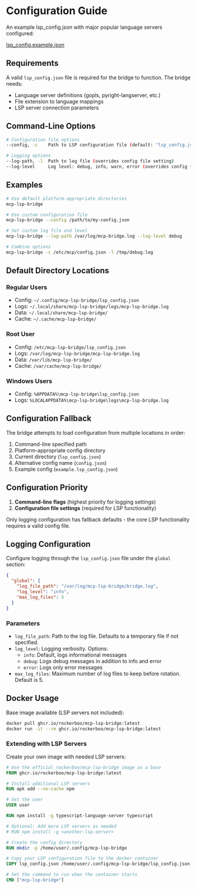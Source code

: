 # Configuration Guide

An example lsp_config.json with major popular language servers configured:

[lsp_config.example.json](/lsp_config.example.json)

## Requirements

A valid `lsp_config.json` file is required for the bridge to function. The bridge needs:

- Language server definitions (gopls, pyright-langserver, etc.)
- File extension to language mappings
- LSP server connection parameters

## Command-Line Options

```bash
# Configuration file options
--config, -c    Path to LSP configuration file (default: "lsp_config.json")

# Logging options
--log-path, -l  Path to log file (overrides config file setting)
--log-level     Log level: debug, info, warn, error (overrides config file setting)
```

## Examples

```bash
# Use default platform-appropriate directories
mcp-lsp-bridge

# Use custom configuration file
mcp-lsp-bridge --config /path/to/my-config.json

# Set custom log file and level
mcp-lsp-bridge --log-path /var/log/mcp-bridge.log --log-level debug

# Combine options
mcp-lsp-bridge -c /etc/mcp/config.json -l /tmp/debug.log
```

## Default Directory Locations

### Regular Users

- Config: `~/.config/mcp-lsp-bridge/lsp_config.json`
- Logs: `~/.local/share/mcp-lsp-bridge/logs/mcp-lsp-bridge.log`
- Data: `~/.local/share/mcp-lsp-bridge/`
- Cache: `~/.cache/mcp-lsp-bridge/`

### Root User

- Config: `/etc/mcp-lsp-bridge/lsp_config.json`
- Logs: `/var/log/mcp-lsp-bridge/mcp-lsp-bridge.log`
- Data: `/var/lib/mcp-lsp-bridge/`
- Cache: `/var/cache/mcp-lsp-bridge/`

### Windows Users

- Config: `%APPDATA%\mcp-lsp-bridge\lsp_config.json`
- Logs: `%LOCALAPPDATA%\mcp-lsp-bridge\logs\mcp-lsp-bridge.log`

## Configuration Fallback

The bridge attempts to load configuration from multiple locations in order:

1. Command-line specified path
2. Platform-appropriate config directory
3. Current directory (`lsp_config.json`)
4. Alternative config name (`config.json`)
5. Example config (`example.lsp_config.json`)

## Configuration Priority

1. **Command-line flags** (highest priority for logging settings)
2. **Configuration file settings** (required for LSP functionality)

Only logging configuration has fallback defaults - the core LSP functionality requires a valid config file.

## Logging Configuration

Configure logging through the `lsp_config.json` file under the `global` section:

```json
{
  "global": {
    "log_file_path": "/var/log/mcp-lsp-bridge/bridge.log",
    "log_level": "info",
    "max_log_files": 5
  }
}
```

### Parameters

- `log_file_path`: Path to the log file. Defaults to a temporary file if not specified.
- `log_level`: Logging verbosity. Options:
  - `info`: Default, logs informational messages
  - `debug`: Logs debug messages in addition to info and error
  - `error`: Logs only error messages
- `max_log_files`: Maximum number of log files to keep before rotation. Default is 5.

## Docker Usage

Base image available (LSP servers not included):

```bash
docker pull ghcr.io/rockerboo/mcp-lsp-bridge:latest
docker run -it --rm ghcr.io/rockerboo/mcp-lsp-bridge:latest
```

### Extending with LSP Servers

Create your own image with needed LSP servers:

```Dockerfile
# Use the official rockerboo/mcp-lsp-bridge image as a base
FROM ghcr.io/rockerboo/mcp-lsp-bridge:latest

# Install additional LSP servers
RUN apk add --no-cache npm

# Set the user
USER user

RUN npm install -g typescript-language-server typescript

# Optional: Add more LSP servers as needed
# RUN npm install -g <another-lsp-server>

# Create the config directory
RUN mkdir -p /home/user/.config/mcp-lsp-bridge

# Copy your LSP configuration file to the docker container
COPY lsp_config.json /home/user/.config/mcp-lsp-bridge/lsp_config.json

# Set the command to run when the container starts
CMD ["mcp-lsp-bridge"]
```
